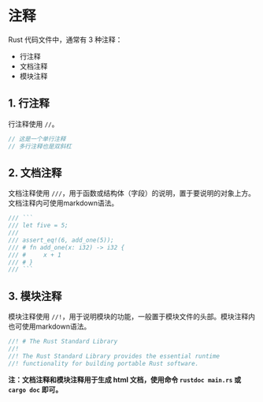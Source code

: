 # 注释
Rust 代码文件中，通常有 3 种注释：
- 行注释
- 文档注释
- 模块注释

## 1. 行注释
行注释使用 `//`。
```rust
// 这是一个单行注释
// 多行注释也是双斜杠
```

## 2. 文档注释
文档注释使用 `///`，用于函数或结构体（字段）的说明，置于要说明的对象上方。文档注释内可使用markdown语法。
```rust
/// ```
/// let five = 5;
///
/// assert_eq!(6, add_one(5));
/// # fn add_one(x: i32) -> i32 {
/// #     x + 1
/// # }
/// ```
```

## 3. 模块注释
模块注释使用 `//!`，用于说明模块的功能，一般置于模块文件的头部。模块注释内也可使用markdown语法。
```rust
//! # The Rust Standard Library
//!
//! The Rust Standard Library provides the essential runtime
//! functionality for building portable Rust software.
```

**注：文档注释和模块注释用于生成 html 文档，使用命令 `rustdoc main.rs` 或 `cargo doc` 即可。**
